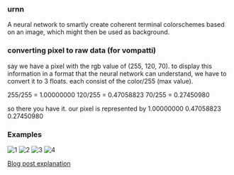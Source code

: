 ### urnn

A neural network to smartly create coherent terminal colorschemes based on an
image, which might then be used as background.

### converting pixel to raw data (for vompatti)

say we have a pixel with the rgb value of (255, 120, 70). to display this information in a format that the neural network can understand, we have to convert it to 3 floats. each consist of the color/255 (max value).

255/255 = 1.00000000
120/255 = 0.47058823
70/255  = 0.27450980

so there you have it. our pixel is represented by 1.00000000 0.47058823 0.27450980

### Examples

![1](http://pub.iotek.org/p/gguePe7.png)
![2](http://pub.iotek.org/p/84nIYJl.png)
![3](http://pub.iotek.org/p/CG8ZGqZ.png)
![4](http://pub.iotek.org/p/wG8Fd90.png)


[Blog post explanation](http://venam.nixers.net/blog/programming/2015/07/06/project-summer-july-2015.html)
